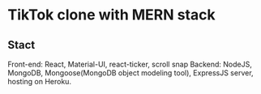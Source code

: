 # TikTok clone with MERN stack

## Stact
Front-end: React, Material-UI, react-ticker, scroll snap
Backend: NodeJS, MongoDB, Mongoose(MongoDB object modeling tool), ExpressJS server, hosting on Heroku.